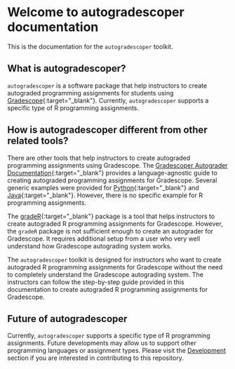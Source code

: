 # Welcome to autogradescoper documentation

This is the documentation for the `autogradescoper` toolkit. 

## What is autogradescoper?

`autogradescoper` is a software package that help instructors to 
create autograded programming assignments for students using [Gradescope](https://www.gradescope.com/){:target="_blank"}.
Currently, `autogradescoper` supports a specific type of R programming assignments. 

## How is autogradescoper different from other related tools?

There are other tools that help instructors to create autograded programming assignments using Gradescope.
The [Gradescoper Autograder Documentation](https://gradescope-autograders.readthedocs.io/en/latest/){:target="_blank"} provides a language-agnostic guide to creating autograded programming assignments for Gradescope. Several generic examples were provided for [Python](https://gradescope-autograders.readthedocs.io/en/latest/python/){:target="_blank"} and [Java](https://gradescope-autograders.readthedocs.io/en/latest/java/){:target="_blank"}. However, there is no specific example for R programming assignments.

The [gradeR](https://github.com/tbrown122387/gradeR){:target="_blank"} package is a tool that helps instructors to create autograded R programming assignments for Gradescope. However, the `gradeR` package is not sufficient enough to create an autograder for Gradescope. It requires additional setup from a user who very well understand how Gradescope autograding system works.

The `autogradescoper` toolkit is designed for instructors who want to create autograded R programming assignments for Gradescope without the need to completely understand the Gradescope autograding system. 
The instructors can follow the step-by-step guide provided in this documentation to create autograded R programming assignments for Gradescope.

## Future of autogradescoper

Currently, `autogradescoper` supports a specific type of R programming assignments. 
Future developments may allow us to support other programming languages or assignment types. 
Please visit the [Development](development.md) section if you are interested in contributing to this repository.
